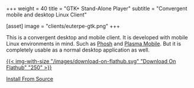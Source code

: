 +++
weight = 40
title = "GTK+ Stand-Alone Player"
subtitle = "Convergent mobile and desktop Linux Client"

[asset]
  image = "clients/euterpe-gtk.png"
+++

This is a convergent desktop and mobile client. It is developed with mobile Linux environments in mind. Such as [Phosh](https://developer.puri.sm/Librem5/Software_Reference/Environments/Phosh.html) and [Plasma Mobile](https://www.plasma-mobile.org/). But it is completely usable as a normal desktop application as well.


[{{< img-with-size "/images/download-on-flathub.svg" "Download On Flathub" "250" >}}](https://flathub.org/apps/details/com.doycho.euterpe.gtk)

[Install From Source](https://github.com/ironsmile/euterpe-gtk#building-from-source)
